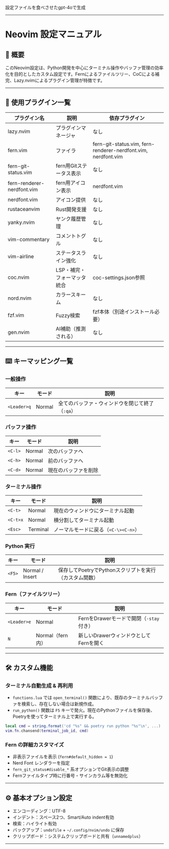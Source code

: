 設定ファイルを食べさせたgpt-4oで生成

---

# Neovim 設定マニュアル

## 📄 概要

このNeovim設定は、Python開発を中心にターミナル操作やバッファ管理の効率化を目的としたカスタム設定です。Fernによるファイルツリー、CoCによる補完、Lazy.nvimによるプラグイン管理が特徴です。

---

## 🧩 使用プラグイン一覧

| プラグイン名 | 説明 | 依存プラグイン |
|--------------|------|----------------|
| lazy.nvim | プラグインマネージャ | なし |
| fern.vim | ファイラ | fern-git-status.vim, fern-renderer-nerdfont.vim, nerdfont.vim |
| fern-git-status.vim | fern用Gitステータス表示 | なし |
| fern-renderer-nerdfont.vim | fern用アイコン表示 | nerdfont.vim |
| nerdfont.vim | アイコン提供 | なし |
| rustaceanvim | Rust開発支援 | なし |
| yanky.nvim | ヤンク履歴管理 | なし |
| vim-commentary | コメントトグル | なし |
| vim-airline | ステータスライン強化 | なし |
| coc.nvim | LSP・補完・フォーマッタ統合 | coc-settings.json参照 |
| nord.nvim | カラースキーム | なし |
| fzf.vim | Fuzzy検索 | fzf本体（別途インストール必要） |
| gen.nvim | AI補助（推測される） | なし |

---

## ⌨️ キーマッピング一覧

### 一般操作

| キー | モード | 説明 |
|------|--------|------|
| `<Leader>q` | Normal | 全てのバッファ・ウィンドウを閉じて終了（`:qa`） |

### バッファ操作

| キー | モード | 説明 |
|------|--------|------|
| `<C-l>` | Normal | 次のバッファへ |
| `<C-h>` | Normal | 前のバッファへ |
| `<C-d>` | Normal | 現在のバッファを削除 |

### ターミナル操作

| キー | モード | 説明 |
|------|--------|------|
| `<C-t>` | Normal | 現在のウィンドウにターミナル起動 |
| `<C-t>x` | Normal | 横分割してターミナル起動 |
| `<Esc>` | Terminal | ノーマルモードに戻る（`<C-\><C-n>`） |

### Python 実行

| キー | モード | 説明 |
|------|--------|------|
| `<F5>` | Normal / Insert | 保存してPoetryでPythonスクリプトを実行（カスタム関数） |

### Fern（ファイルツリー）

| キー | モード | 説明 |
|------|--------|------|
| `<Leader>e` | Normal | FernをDrawerモードで開閉（`-stay` 付き） |
| `N` | Normal（fern内） | 新しいDrawerウィンドウとしてFernを開く |

---

## 🛠️ カスタム機能

### ターミナル自動生成 & 再利用

- `functions.lua` では `open_terminal()` 関数により、既存のターミナルバッファを検索し、存在しない場合は新規作成。
- `run_python()` 関数は `F5` キーで発火。現在のPythonファイルを保存後、Poetryを使ってターミナル上で実行する。

```lua
local cmd = string.format('cd "%s" && poetry run python "%s"\n', ...)
vim.fn.chansend(terminal_job_id, cmd)
```

### Fern の詳細カスタマイズ

- 非表示ファイルを表示 (`fern#default_hidden = 1`)
- Nerd Font レンダラーを指定
- `fern_git_status#disable_*` 系オプションでGit表示の調整
- Fernファイルタイプ時に行番号・サインカラム等を無効化

---

## ⚙️ 基本オプション設定

- エンコーディング：UTF-8
- インデント：スペース2つ、Smart/Auto indent有効
- 検索：ハイライト有効
- バックアップ：`undofile` + `~/.config/nvim/undo` に保存
- クリップボード：システムクリップボードと共有（`unnamedplus`）

---
